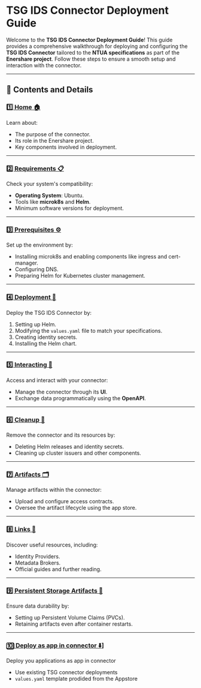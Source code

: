 # **TSG IDS Connector Deployment Guide**  
Welcome to the **TSG IDS Connector Deployment Guide**! This guide provides a comprehensive walkthrough for deploying and configuring the **TSG IDS Connector** tailored to the **NTUA specifications** as part of the **Enershare project**. Follow these steps to ensure a smooth setup and interaction with the connector.

---

## 📖 **Contents and Details**

### [1️⃣ Home 🏠](https://github.com/epu-ntua/enershare-tsg-connector-deployment-guide/wiki/1.-Home)  
Learn about:  
- The purpose of the connector.  
- Its role in the Enershare project.  
- Key components involved in deployment.  

---

### [2️⃣ Requirements 📋](https://github.com/epu-ntua/enershare-tsg-connector-deployment-guide/wiki/2.-Requirements)  
Check your system's compatibility:  
- **Operating System**: Ubuntu.  
- Tools like **microk8s** and **Helm**.  
- Minimum software versions for deployment.  

---

### [3️⃣ Prerequisites ⚙️](https://github.com/epu-ntua/enershare-tsg-connector-deployment-guide/wiki/3.-Prerequisites)  
Set up the environment by:  
- Installing microk8s and enabling components like ingress and cert-manager.  
- Configuring DNS.  
- Preparing Helm for Kubernetes cluster management.  

---

### [4️⃣ Deployment 🚀](https://github.com/epu-ntua/enershare-tsg-connector-deployment-guide/wiki/4.-Deployment)  
Deploy the TSG IDS Connector by:  
1. Setting up Helm.  
2. Modifying the `values.yaml` file to match your specifications.  
3. Creating identity secrets.  
4. Installing the Helm chart.  

---

### [5️⃣ Interacting 💬](https://github.com/epu-ntua/enershare-tsg-connector-deployment-guide/wiki/5.-Interacting)  
Access and interact with your connector:  
- Manage the connector through its **UI**.  
- Exchange data programmatically using the **OpenAPI**.  

---

### [6️⃣ Cleanup 🧹](https://github.com/epu-ntua/enershare-tsg-connector-deployment-guide/wiki/6.-Cleanup)  
Remove the connector and its resources by:  
- Deleting Helm releases and identity secrets.  
- Cleaning up cluster issuers and other components.  

---

### [7️⃣ Artifacts 🗂️](https://github.com/epu-ntua/enershare-tsg-connector-deployment-guide/wiki/Artifacts)  
Manage artifacts within the connector:  
- Upload and configure access contracts.  
- Oversee the artifact lifecycle using the app store.  

---

### [8️⃣ Links 🔗](https://github.com/epu-ntua/enershare-tsg-connector-deployment-guide/wiki/Links)  
Discover useful resources, including:  
- Identity Providers.  
- Metadata Brokers.  
- Official guides and further reading.  

---

### [9️⃣ Persistent Storage Artifacts 💾](https://github.com/epu-ntua/enershare-tsg-connector-deployment-guide/wiki/Persistent%20Storage%20Artifacts)  
Ensure data durability by:  
- Setting up Persistent Volume Claims (PVCs).  
- Retaining artifacts even after container restarts.  

---

### [🔟 Deploy as app in connector ⬇️](https://github.com/epu-ntua/enershare-tsg-connector-deployment-guide/wiki/Deploy-as-app-in-connector)]
Deploy you applications as app in connector
- Use existing TSG connector deployments
- `values.yaml` template prodided from the Appstore 
